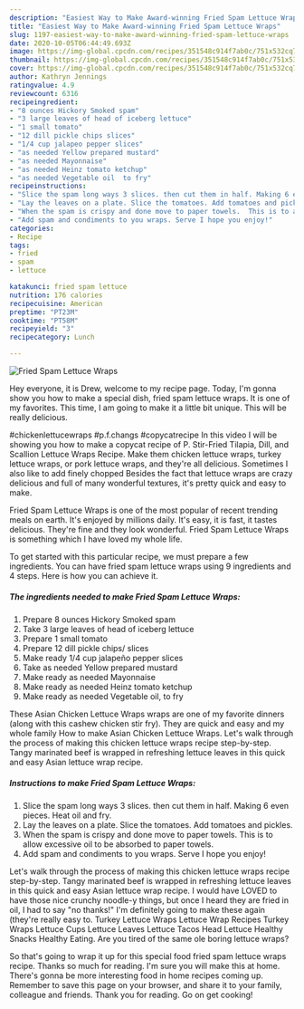 ```yaml
---
description: "Easiest Way to Make Award-winning Fried Spam Lettuce Wraps"
title: "Easiest Way to Make Award-winning Fried Spam Lettuce Wraps"
slug: 1197-easiest-way-to-make-award-winning-fried-spam-lettuce-wraps
date: 2020-10-05T06:44:49.693Z
image: https://img-global.cpcdn.com/recipes/351548c914f7ab0c/751x532cq70/fried-spam-lettuce-wraps-recipe-main-photo.jpg
thumbnail: https://img-global.cpcdn.com/recipes/351548c914f7ab0c/751x532cq70/fried-spam-lettuce-wraps-recipe-main-photo.jpg
cover: https://img-global.cpcdn.com/recipes/351548c914f7ab0c/751x532cq70/fried-spam-lettuce-wraps-recipe-main-photo.jpg
author: Kathryn Jennings
ratingvalue: 4.9
reviewcount: 6316
recipeingredient:
- "8 ounces Hickory Smoked spam"
- "3 large leaves of head of iceberg lettuce"
- "1 small tomato"
- "12 dill pickle chips slices"
- "1/4 cup jalapeo pepper slices"
- "as needed Yellow prepared mustard"
- "as needed Mayonnaise"
- "as needed Heinz tomato ketchup"
- "as needed Vegetable oil  to fry"
recipeinstructions:
- "Slice the spam long ways 3 slices. then cut them in half. Making 6 even pieces. Heat oil and fry."
- "Lay the leaves on a plate. Slice the tomatoes. Add tomatoes and pickles."
- "When the spam is crispy and done move to paper towels.  This is to allow excessive oil to be absorbed to paper towels."
- "Add spam and condiments to you wraps. Serve I hope you enjoy!"
categories:
- Recipe
tags:
- fried
- spam
- lettuce

katakunci: fried spam lettuce 
nutrition: 176 calories
recipecuisine: American
preptime: "PT23M"
cooktime: "PT58M"
recipeyield: "3"
recipecategory: Lunch

---
```



![Fried Spam Lettuce Wraps](https://img-global.cpcdn.com/recipes/351548c914f7ab0c/751x532cq70/fried-spam-lettuce-wraps-recipe-main-photo.jpg)

Hey everyone, it is Drew, welcome to my recipe page. Today, I'm gonna show you how to make a special dish, fried spam lettuce wraps. It is one of my favorites. This time, I am going to make it a little bit unique. This will be really delicious.

#chickenlettucewraps #p.f.changs #copycatrecipe In this video I will be showing you how to make a copycat recipe of P. Stir-Fried Tilapia, Dill, and Scallion Lettuce Wraps Recipe. Make them chicken lettuce wraps, turkey lettuce wraps, or pork lettuce wraps, and they&#39;re all delicious. Sometimes I also like to add finely chopped Besides the fact that lettuce wraps are crazy delicious and full of many wonderful textures, it&#39;s pretty quick and easy to make.

Fried Spam Lettuce Wraps is one of the most popular of recent trending meals on earth. It's enjoyed by millions daily. It's easy, it is fast, it tastes delicious. They're fine and they look wonderful. Fried Spam Lettuce Wraps is something which I have loved my whole life.


To get started with this particular recipe, we must prepare a few ingredients. You can have fried spam lettuce wraps using 9 ingredients and 4 steps. Here is how you can achieve it.

<!--inarticleads1-->

##### The ingredients needed to make Fried Spam Lettuce Wraps:

1. Prepare 8 ounces Hickory Smoked spam
1. Take 3 large leaves of head of iceberg lettuce
1. Prepare 1 small tomato
1. Prepare 12 dill pickle chips/ slices
1. Make ready 1/4 cup jalapeño pepper slices
1. Take as needed Yellow prepared mustard
1. Make ready as needed Mayonnaise
1. Make ready as needed Heinz tomato ketchup
1. Make ready as needed Vegetable oil,  to fry


These Asian Chicken Lettuce Wraps wraps are one of my favorite dinners (along with this cashew chicken stir fry). They are quick and easy and my whole family How to make Asian Chicken Lettuce Wraps. Let&#39;s walk through the process of making this chicken lettuce wraps recipe step-by-step. Tangy marinated beef is wrapped in refreshing lettuce leaves in this quick and easy Asian lettuce wrap recipe. 

<!--inarticleads2-->

##### Instructions to make Fried Spam Lettuce Wraps:

1. Slice the spam long ways 3 slices. then cut them in half. Making 6 even pieces. Heat oil and fry.
1. Lay the leaves on a plate. Slice the tomatoes. Add tomatoes and pickles.
1. When the spam is crispy and done move to paper towels.  This is to allow excessive oil to be absorbed to paper towels.
1. Add spam and condiments to you wraps. Serve I hope you enjoy!


Let&#39;s walk through the process of making this chicken lettuce wraps recipe step-by-step. Tangy marinated beef is wrapped in refreshing lettuce leaves in this quick and easy Asian lettuce wrap recipe. I would have LOVED to have those nice crunchy noodle-y things, but once I heard they are fried in oil, I had to say &#34;no thanks!&#34; I&#39;m definitely going to make these again (they&#39;re really easy to. Turkey Lettuce Wraps Lettuce Wrap Recipes Turkey Wraps Lettuce Cups Lettuce Leaves Lettuce Tacos Head Lettuce Healthy Snacks Healthy Eating. Are you tired of the same ole boring lettuce wraps? 

So that's going to wrap it up for this special food fried spam lettuce wraps recipe. Thanks so much for reading. I'm sure you will make this at home. There's gonna be more interesting food in home recipes coming up. Remember to save this page on your browser, and share it to your family, colleague and friends. Thank you for reading. Go on get cooking!
